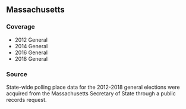 ## Massachusetts

### Coverage

- 2012 General
- 2014 General
- 2016 General
- 2018 General

### Source

State-wide polling place data for the 2012-2018 general elections were acquired from the Massachusetts Secretary of State through a public records request.